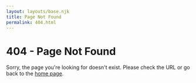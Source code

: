```yaml
---
layout: layouts/base.njk
title: Page Not Found
permalink: 404.html
---
```


# 404 - Page Not Found

Sorry, the page you're looking for doesn't exist. Please check the URL or go back to the [home page](/).
